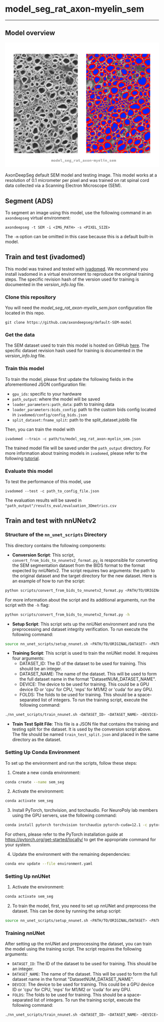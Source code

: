 # model_seg_rat_axon-myelin_sem
---

## Model overview
![image of segmentation obtained from this model](sem_model_preview.png)

AxonDeepSeg default SEM model and testing image. This model works at a resolution of 0.1 micrometer per pixel and was trained on rat spinal cord data collected via a Scanning Electron Microscope (SEM).

## Segment (ADS)
To segment an image using this model, use the following command in an `axondeepseg` virtual environment:
```
axondeepseg -t SEM -i <IMG_PATH> -s <PIXEL_SIZE>
```
The `-m` option can be omitted in this case because this is a default built-in model.

## Train and test (ivadomed)
This model was trained and tested with [ivadomed](https://ivadomed.org). We recommend you install ivadomed in a virtual environment to reproduce the original training steps. The specific revision hash of the version used for training is documented in the *version_info.log* file.

### Clone this repository
You will need the *model_seg_rat_axon-myelin_sem.json* configuration file located in this repo.
```
git clone https://github.com/axondeepseg/default-SEM-model
```

### Get the data
The SEM dataset used to train this model is hosted on GitHub [here](https://github.com/axondeepseg/data_axondeepseg_sem). The specific dataset revision hash used for training is documented in the *version_info.log* file.

### Train this model
To train the model, please first update the following fields in the aforementioned JSON configuration file:
- `gpu_ids`: specific to your hardware
- `path_output`: where the model will be saved
- `loader_parameters:path_data`: path to training data
- `loader_parameters:bids_config`: path to the custom bids config located in `ivadomed/config/config_bids.json`
- `split_dataset:fname_split`: path to the split_dataset.joblib file

Then, you can train the model with
```
ivadomed --train -c path/to/model_seg_rat_axon-myelin_sem.json
```
The trained model file will be saved under the `path_output` directory. For more information about training models in `ivadomed`, please refer to the following [tutorial](https://ivadomed.org/tutorials/two_class_microscopy_seg_2d_unet.html).

### Evaluate this model
To test the performance of this model, use
```
ivadomed --test -c path_to_config_file.json
```
The evaluation results will be saved in `"path_output"/results_eval/evaluation_3Dmetrics.csv`


## Train and test with nnUNetv2

### Structure of the `nn_unet_scripts` Directory

This directory contains the following components:

- **Conversion Script**: This script, `convert_from_bids_to_nnunetv2_format.py`, is responsible for converting the SEM segmentation dataset from the BIDS format to the format expected by nnUNetv2. The script requires two arguments: the path to the original dataset and the target directory for the new dataset. Here is an example of how to run the script:
```bash
python scripts/convert_from_bids_to_nnunetv2_format.py <PATH/TO/ORIGINAL/DATASET> --TARGETDIR <PATH/TO/NEW/DATASET>
```
For more information about the script and its additional arguments, run the script with the `-h` flag:
```bash
python scripts/convert_from_bids_to_nnunetv2_format.py -h
```
- **Setup Script**: This script sets up the nnUNet environment and runs the preprocessing and dataset integrity verification. To run execute the following command: 
```bash
source nn_unet_scripts/setup_nnunet.sh <PATH/TO/ORIGINAL/DATASET> <PATH/TO/SAVE/RESULTS> [DATASET_ID] [LABEL_TYPE] [DATASET_NAME]
```
- **Training Script**: This script is used to train the nnUNet model. It requires four arguments:
    - DATASET_ID: The ID of the dataset to be used for training. This should be an integer.
    - DATASET_NAME: The name of the dataset. This will be used to form the full dataset name in the format "DatasetNUM_DATASET_NAME".
    - DEVICE: The device to be used for training. This could be a GPU device ID or 'cpu' for CPU, 'mps' for M1/M2 or 'cuda' for any GPU.
    - FOLDS: The folds to be used for training. This should be a space-separated list of integers.
To run the training script, execute the following command:
```bash
./nn_unet_scripts/train_nnunet.sh <DATASET_ID> <DATASET_NAME> <DEVICE> <FOLDS...>
```


- **Train Test Split File**: This file is a JSON file that contains the training and testing split for the dataset. It is used by the conversion script above. The file should be named `train_test_split.json` and placed in the same directory as the dataset.



### Setting Up Conda Environment

To set up the environment and run the scripts, follow these steps:

1. Create a new conda environment:
```bash
conda create --name sem_seg
```
2. Activate the environment:
```bash
conda activate sem_seg
```
3. Install PyTorch, torchvision, and torchaudio. For NeuroPoly lab members using the GPU servers, use the following command:
```bash
conda install pytorch torchvision torchaudio pytorch-cuda=12.1 -c pytorch -c nvidia
```
For others, please refer to the PyTorch installation guide at https://pytorch.org/get-started/locally/ to get the appropriate command for your system.

4. Update the environment with the remaining dependencies:
```bash
conda env update --file environment.yaml
```
### Setting Up nnUNet
1. Activate the environment:
```bash
conda activate sem_seg
```

2. To train the model, first, you need to set up nnUNet and preprocess the dataset. This can be done by running the setup script:
```bash
source nn_unet_scripts/setup_nnunet.sh <PATH/TO/ORIGINAL/DATASET> <PATH/TO/SAVE/RESULTS> [DATASET_ID] [LABEL_TYPE] [DATASET_NAME]
```

### Training nnUNet

After setting up the nnUNet and preprocessing the dataset, you can train the model using the training script. The script requires the following arguments:
- `DATASET_ID`: The ID of the dataset to be used for training. This should be an integer.
- `DATASET_NAME`: The name of the dataset. This will be used to form the full dataset name in the format "DatasetNUM_DATASET_NAME".
- `DEVICE`: The device to be used for training. This could be a GPU device ID or 'cpu' for CPU, 'mps' for M1/M2 or 'cuda' for any GPU.
- `FOLDS`: The folds to be used for training. This should be a space-separated list of integers.
To run the training script, execute the following command:
```bash
./nn_unet_scripts/train_nnunet.sh <DATASET_ID> <DATASET_NAME> <DEVICE> <FOLDS...>
```